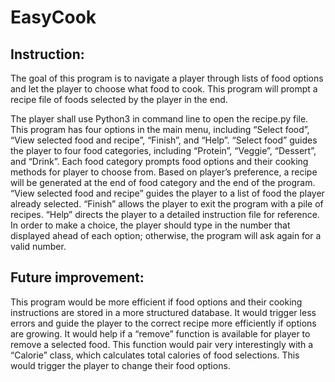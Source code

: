 # EasyCook

## Instruction:

The goal of this program is to navigate a player through lists of food options and let the
player to choose what food to cook. This program will prompt a recipe file of foods selected by
the player in the end.

The player shall use Python3 in command line to open the recipe.py file. This program has
four options in the main menu, including “Select food”, “View selected food and recipe”,
“Finish”, and “Help”. “Select food” guides the player to four food categories, including
“Protein”, “Veggie”, “Dessert”, and “Drink”. Each food category prompts food options and their
cooking methods for player to choose from. Based on player’s preference, a recipe will be
generated at the end of food category and the end of the program. “View selected food and
recipe” guides the player to a list of food the player already selected. “Finish” allows the player
to exit the program with a pile of recipes. “Help” directs the player to a detailed instruction file
for reference. In order to make a choice, the player should type in the number that displayed
ahead of each option; otherwise, the program will ask again for a valid number.

## Future improvement:
This program would be more efficient if food options and their cooking instructions are
stored in a more structured database. It would trigger less errors and guide the player to the
correct recipe more efficiently if options are growing. It would help if a “remove” function is
available for player to remove a selected food. This function would pair very interestingly with a
“Calorie” class, which calculates total calories of food selections. This would trigger the player
to change their food options.
